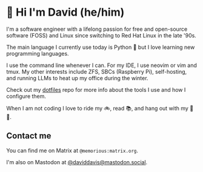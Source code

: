 # 👋 Hi I'm David (he/him)

I'm a software engineer with a lifelong passion for free and open-source software
(FOSS) and Linux since switching to Red Hat Linux in the late '90s.

The main language I currently use today is Python 🐍 but I love learning new
programming languages.

I use the command line whenever I can. For my IDE, I use neovim or vim and tmux.
My other interests include ZFS, SBCs (Raspberry Pi), self-hosting, and running
LLMs to heat up my office during the winter.

Check out my [dotfiles](https://github.com/daviddavis/dotfiles) repo for more
info about the tools I use and how I configure them.

When I am not coding I love to ride my 🚲, read 📚, and hang out with my 🐶🐶.

## Contact me

You can find me on Matrix at `@memorious:matrix.org`.

I'm also on Mastodon at [@daviddavis@mastodon.social](https://mastodon.social/@daviddavis).
